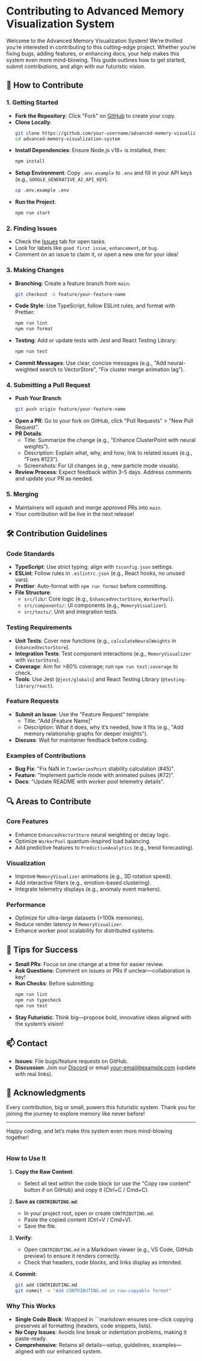# Contributing to Advanced Memory Visualization System

Welcome to the Advanced Memory Visualization System! We’re thrilled you’re interested in contributing to this cutting-edge project. Whether you’re fixing bugs, adding features, or enhancing docs, your help makes this system even more mind-blowing. This guide outlines how to get started, submit contributions, and align with our futuristic vision.

## 🌟 How to Contribute

### 1. Getting Started
- **Fork the Repository**: Click "Fork" on [GitHub](https://github.com/your-repo/advanced-memory-visualization-system) to create your copy.
- **Clone Locally**:
  ```bash
  git clone https://github.com/your-username/advanced-memory-visualization-system.git
  cd advanced-memory-visualization-system
  ```
- **Install Dependencies**: Ensure Node.js v18+ is installed, then:
  ```bash
  npm install
  ```
- **Setup Environment**: Copy `.env.example` to `.env` and fill in your API keys (e.g., `GOOGLE_GENERATIVE_AI_API_KEY`).
  ```bash
  cp .env.example .env
  ```
- **Run the Project**:
  ```bash
  npm run start
  ```

### 2. Finding Issues
- Check the [Issues](https://github.com/your-repo/advanced-memory-visualization-system/issues) tab for open tasks.
- Look for labels like `good first issue`, `enhancement`, or `bug`.
- Comment on an issue to claim it, or open a new one for your idea!

### 3. Making Changes
- **Branching**: Create a feature branch from `main`:
  ```bash
  git checkout -b feature/your-feature-name
  ```
- **Code Style**: Use TypeScript, follow ESLint rules, and format with Prettier:
  ```bash
  npm run lint
  npm run format
  ```
- **Testing**: Add or update tests with Jest and React Testing Library:
  ```bash
  npm run test
  ```
- **Commit Messages**: Use clear, concise messages (e.g., "Add neural-weighted search to VectorStore", "Fix cluster merge animation lag").

### 4. Submitting a Pull Request
- **Push Your Branch**:
  ```bash
  git push origin feature/your-feature-name
  ```
- **Open a PR**: Go to your fork on GitHub, click "Pull Requests" > "New Pull Request".
- **PR Details**:
  - Title: Summarize the change (e.g., "Enhance ClusterPoint with neural weights").
  - Description: Explain what, why, and how; link to related issues (e.g., "Fixes #123").
  - Screenshots: For UI changes (e.g., new particle mode visuals).
- **Review Process**: Expect feedback within 3-5 days. Address comments and update your PR as needed.

### 5. Merging
- Maintainers will squash and merge approved PRs into `main`.
- Your contribution will be live in the next release!

## 🛠 Contribution Guidelines

### Code Standards
- **TypeScript**: Use strict typing; align with `tsconfig.json` settings.
- **ESLint**: Follow rules in `.eslintrc.json` (e.g., React hooks, no unused vars).
- **Prettier**: Auto-format with `npm run format` before committing.
- **File Structure**:
  - `src/lib/`: Core logic (e.g., `EnhancedVectorStore`, `WorkerPool`).
  - `src/components/`: UI components (e.g., `MemoryVisualizer`).
  - `src/tests/`: Unit and integration tests.

### Testing Requirements
- **Unit Tests**: Cover new functions (e.g., `calculateNeuralWeights` in `EnhancedVectorStore`).
- **Integration Tests**: Test component interactions (e.g., `MemoryVisualizer` with `VectorStore`).
- **Coverage**: Aim for >80% coverage; run `npm run test:coverage` to check.
- **Tools**: Use Jest (`@jest/globals`) and React Testing Library (`@testing-library/react`).

### Feature Requests
- **Submit an Issue**: Use the "Feature Request" template:
  - Title: "Add [Feature Name]"
  - Description: What it does, why it’s needed, how it fits (e.g., "Add memory relationship graphs for deeper insights").
- **Discuss**: Wait for maintainer feedback before coding.

### Examples of Contributions
- **Bug Fix**: "Fix NaN in `TimeSeriesPoint` stability calculation (#45)".
- **Feature**: "Implement particle mode with animated pulses (#72)".
- **Docs**: "Update README with worker pool telemetry details".

## 🔍 Areas to Contribute

### Core Features
- Enhance `EnhancedVectorStore` neural weighting or decay logic.
- Optimize `WorkerPool` quantum-inspired load balancing.
- Add predictive features to `PredictiveAnalytics` (e.g., trend forecasting).

### Visualization
- Improve `MemoryVisualizer` animations (e.g., 3D rotation speed).
- Add interactive filters (e.g., emotion-based clustering).
- Integrate telemetry displays (e.g., anomaly event markers).

### Performance
- Optimize for ultra-large datasets (>100k memories).
- Reduce render latency in `MemoryVisualizer`.
- Enhance worker pool scalability for distributed systems.

## 🧠 Tips for Success

- **Small PRs**: Focus on one change at a time for easier review.
- **Ask Questions**: Comment on issues or PRs if unclear—collaboration is key!
- **Run Checks**: Before submitting:
  ```bash
  npm run lint
  npm run typecheck
  npm run test
  ```
- **Stay Futuristic**: Think big—propose bold, innovative ideas aligned with the system’s vision!

## 📫 Contact

- **Issues**: File bugs/feature requests on GitHub.
- **Discussion**: Join our [Discord](#) or email [your-email@example.com](#) (update with real links).

## 🌟 Acknowledgments

Every contribution, big or small, powers this futuristic system. Thank you for joining the journey to explore memory like never before!

---
Happy coding, and let’s make this system even more mind-blowing together!
```
```

### How to Use It
1. **Copy the Raw Content**:
   - Select all text within the code block (or use the "Copy raw content" button if on GitHub) and copy it (Ctrl+C / Cmd+C).

2. **Save as `CONTRIBUTING.md`**:
   - In your project root, open or create `CONTRIBUTING.md`.
   - Paste the copied content (Ctrl+V / Cmd+V).
   - Save the file.

3. **Verify**:
   - Open `CONTRIBUTING.md` in a Markdown viewer (e.g., VS Code, GitHub preview) to ensure it renders correctly.
   - Check that headers, code blocks, and links display as intended.

4. **Commit**:
   ```bash
   git add CONTRIBUTING.md
   git commit -m "Add CONTRIBUTING.md in raw-copyable format"
   ```

### Why This Works
- **Single Code Block**: Wrapped in ```markdown ensures one-click copying preserves all formatting (headers, code snippets, lists).
- **No Copy Issues**: Avoids line break or indentation problems, making it paste-ready.
- **Comprehensive**: Retains all details—setup, guidelines, examples—aligned with our enhanced system.
